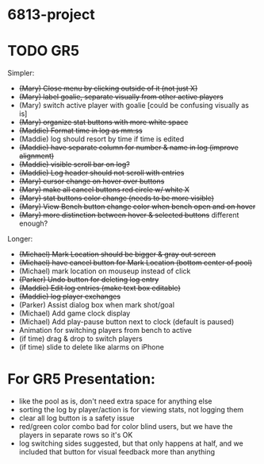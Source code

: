 # 6813-project

TODO GR5
===
Simpler:
+ ~~(Mary) Close menu by clicking outside of it (not just X)~~
+ ~~(Mary) label goalie, separate visually from other active players~~
+ (Mary) switch active player with goalie [could be confusing visually as is]
+ ~~(Mary) organize stat buttons with more white space~~
+ ~~(Maddie) Format time in log as mm:ss~~
+ (Maddie) log should resort by time if time is edited
+ ~~(Maddie) have separate column for number & name in log (improve alignment)~~
+ ~~(Maddie) visible scroll bar on log?~~
+ ~~(Maddie) Log header should not scroll with entries~~
+ ~~(Mary) cursor change on hover over buttons~~
+ ~~(Mary) make all cancel buttons red circle w/ white X~~
+ ~~(Mary) stat buttons color change (needs to be more visible)~~
+ ~~(Mary) View Bench button change color when bench open and on hover~~
+ ~~(Mary) more distinction between hover & selected buttons~~ different enough?

Longer:
+ ~~(Michael) Mark Location should be bigger & gray out screen~~
+ ~~(Michael) have cancel button for Mark Location (bottom center of pool)~~
+ (Michael) mark location on mouseup instead of click
+ ~~(Parker) Undo button for deleting log entry~~
+ ~~(Maddie) Edit log entries (make text box editable)~~
+ ~~(Maddie) log player exchanges~~
+ (Parker) Assist dialog box when mark shot/goal
+ (Michael) Add game clock display
+ (Michael) Add play-pause button next to clock (default is paused)
+ Animation for switching players from bench to active
+ (if time) drag & drop to switch players
+ (if time) slide to delete like alarms on iPhone

For GR5 Presentation:
===
+ like the pool as is, don't need extra space for anything else
+ sorting the log by player/action is for viewing stats, not logging them
+ clear all log button is a safety issue
+ red/green color combo bad for color blind users, but we have the players in separate rows so it's OK
+ log switching sides suggested, but that only happens at half, and we included that button for visual feedback more than anything
